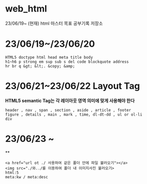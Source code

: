 # web_html
23/06/19~ (현재) html 마스터 목표 공부기록 저장소

# 23/06/19~/23/06/20
```
HTML5 doctype html head meta title body
h1~h6 p strong em sup sub s del code blockquote address
hr br q &gt; &lt;. &copy; &amp;
```
# 23/06/21~23/06/22 Layout Tag
**HTML5 semantic Tag는 각 레이아웃 영역 의미에 맞게 사용해야 한다**
```
header , nav , span , section , aside , article , footer
figure , details , main , mark , time, dl-dt-dd , ul or ol-li
div
```
# 23/06/23 ~
**
```
<a href="url ot ./ 사용하여 같은 폴더 안에 파일 불러오기"></a>
<img src="./와../를 이용하여 폴더 내 이미지사진 불러오기>
html:5
meta:kw / meta:desc
```
